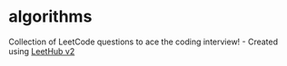 # algorithms
Collection of LeetCode questions to ace the coding interview! - Created using [LeetHub v2](https://github.com/arunbhardwaj/LeetHub-2.0)
